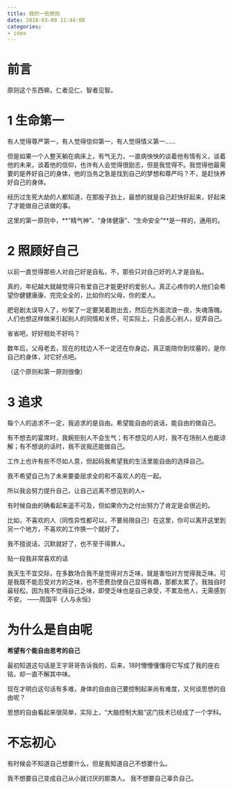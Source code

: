 ```yaml
---
title: 我的一些原则
date: 2018-03-09 11:44:08
categories: 
- idea
---
```


# 前言

原则这个东西嘛，仁者见仁、智者见智。

# 1 生命第一

有人觉得尊严第一，有人觉得信仰第一，有人觉得情义第一……

但是如果一个人整天躺在病床上，有气无力，一直病怏怏的谈着他有情有义，谈着他的未来，谈着他的信仰，也许有人会觉得很励志，但是我觉得不。我觉得他最需要的是养好自己的身体，他的当务之急是找到自己的梦想和尊严吗？不，是赶快养好自己的身体。

经历过生死大劫的人都知道，在那股子劲上，最想的就是自己赶快好起来，好起来了才能做自己该做的事。

这里的第一原则中，**“精气神”、“身体健康”、“生命安全”**是一样的，通用的。

# 2 照顾好自己

以前一直觉得那些人对自己好是自私，不，那些只对自己好的人才是自私。

真的，年纪越大就越觉得只有爱自己才能更好的爱别人。真正心疼你的人他们会希望你健健康康、完完全全的，比如你的父母，你的爱人。

肥皂剧太误导人了，吵架了一定要哭着跑出去，然后在外面流浪一夜，失魂落魄。人们也想这样做来引起别人的同情和关怀，可实际上，只会恶心别人，捉弄自己。

省省吧，好好相处不好吗？

数年后，父母老去，现在的枕边人不一定还在你身边，真正能陪你到坟墓的，是你自己的身体，对它好点吧。

（这个原则和第一原则很像）

# 3 追求

每个人的追求不一定，我追求的是自由。希望能自由的说话，能自由的做自己。

有不想去的宴席时，我婉拒别人不会生气；有不想见的人时，我不在场别人也能谅解；有不想说的话时，我不说我还能做自己。

工作上也许有些不尽如人意，但起码我希望我的生活里能自由的选择自己。

我不希望自己为了未来要委屈求全的和不喜欢人的在一起。

所以我会努力提升自己，让自己远离不想见到的人~

有时候自由的确看起来遥不可及，但如果你为之付出努力了肯定是会很近的。

比如，不喜欢的人（同性异性都可以，不要局限自己）在这里，你可以离开这里到另一个地方，不喜欢的工作换一个就好了。

我不擅说话，沉默就好了，也不至于得罪人。

贴一段我非常喜欢的话

>>
我天生不宜交际，在多数场合我不是觉得对方乏味，就是害怕对方觉得我乏味。可是我既不能忍受对方的乏味，也不愿费劲使自己显得有趣，那都太累了。我独自时最轻松，因为我不觉得自己乏味，即使乏味也是自己承受，不累及他人，无需感到不安。
——周国平《人与永恒》

# 为什么是自由呢

**希望有个能自由思考的自己**

最初知道这句话是王宇哥哥告诉我的，后来，18时懵懵懂懂将它写成了我的座右铭，却一直不解其中味。

现在才明白这句话有多难，身体的自由自己要控制起来尚有难度，又何谈思想的自由呢？

思想的自由看起来很简单，实际上，“大脑控制大脑”这门技术已经成了一个学科。

# 不忘初心

有时候会不知道自己想要什么，但是我知道自己不想要什么。

我不想要自己变成自己从小就讨厌的那类人。
我不想要自己辜负自己。